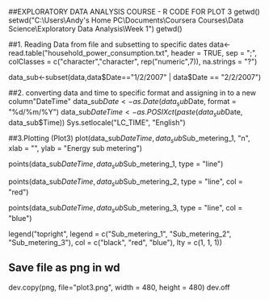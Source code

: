 
##EXPLORATORY DATA ANALYSIS COURSE - R CODE FOR PLOT 3
getwd()
setwd("C:\\Users\\Andy's Home PC\\Documents\\Coursera Courses\\Data Science\\Exploratory Data Analysis\\Week 1")
getwd()


##1.  Reading Data from file and subsetting to specific dates
data<-read.table("household_power_consumption.txt", 
                 header = TRUE, 
                 sep = ";", 
                 colClasses = c("character","character", rep("numeric",7)), 
                 na.strings = "?")

data_sub<-subset(data,data$Date=="1/2/2007" | data$Date == "2/2/2007")


##2. converting data and time to specific format and assigning in to a new column"DateTime" 
data_sub$Date <- as.Date(data_sub$Date, format = "%d/%m/%Y")
data_sub$DateTime <- as.POSIXct(paste(data_sub$Date, data_sub$Time))
Sys.setlocale("LC_TIME", "English")



##3.Plotting (Plot3)
plot(data_sub$DateTime, data_sub$Sub_metering_1,
     "n",
     xlab = "",
     ylab = "Energy sub metering")

points(data_sub$DateTime, data_sub$Sub_metering_1, type = "line")

points(data_sub$DateTime, data_sub$Sub_metering_2, type = "line", col = "red")

points(data_sub$DateTime, data_sub$Sub_metering_3, type = "line", col = "blue")

legend("topright", 
       legend = c("Sub_metering_1", "Sub_metering_2", "Sub_metering_3"),
       col = c("black", "red", "blue"),
       lty = c(1, 1, 1))

## Save file as png in wd
dev.copy(png, file="plot3.png", width = 480, height = 480)
dev.off
